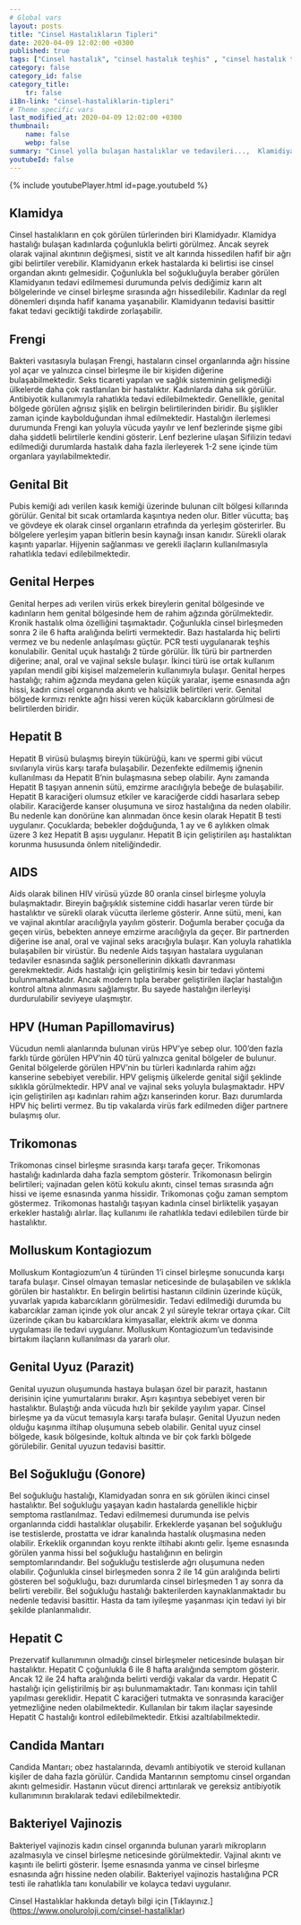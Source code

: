 ```yaml
---
# Global vars
layout: posts
title: "Cinsel Hastalıkların Tipleri"
date: 2020-04-09 12:02:00 +0300
published: true
tags: ["Cinsel hastalık", "cinsel hastalık teşhis" , "cinsel hastalık tedavi" , "cinsel hastalık belirti" , "cinsel hastalık kan tahlili" , "cinsel hastalık korunma yöntemleri" , "frengi", "genital herpes", "Klamidiya", "Genital bit", "Genital uçuk", "Hepatit B", "aids", "HPV", "hiv", "Trikomnas","Sifiliz", "Moluskum kantagiyozum", "Genital Uyuz", "Bel soğukluğu" , "gonore" , "cinsel hastalık çözüm" , "Moluskum kantagiyozum tedavi", "Bel soğukluğu tedavi" , "klamidya tedavi" , "frengi tedavi"  , " genital bit tedavi"  , " genital uçuk tedavi"  , "hepatit b tedavi"  , "hiv tedavi"  , "hpv tedavi" , "Trikomonas tedavi", "cinsel hastalık tahlil", "cinsel hastalık pcr testi" ]
category: false
category_id: false
category_title:
    tr: false
i18n-link: "cinsel-hastaliklarin-tipleri"
# Theme specific vars
last_modified_at: 2020-04-09 12:02:00 +0300
thumbnail:
    name: false
    webp: false
summary: "Cinsel yolla bulaşan hastalıklar ve tedavileri...,  Klamidiya, Şankı, Genital bit, Genital uçuk, Hepatit B, AIDS, HPV, Trikomonas, Sifiliz, Uyuz, Moluskum kantagiyozum ve Bel soğukluğu hastalıklarının belirtileri, teşhisleri ve tedavileri hakkında detaylı bilgi. "
youtubeId: false
---
```

{% include youtubePlayer.html id=page.youtubeId %}




## Klamidya

Cinsel hastalıkların en çok görülen türlerinden biri Klamidyadır. Klamidya hastalığı bulaşan kadınlarda çoğunlukla belirti görülmez. Ancak seyrek olarak vajinal akıntının değişmesi, sistit ve alt karında hissedilen hafif bir ağrı gibi belirtiler verebilir. Klamidyanın erkek hastalarda ki belirtisi ise cinsel organdan akıntı gelmesidir. Çoğunlukla bel soğukluğuyla beraber görülen Klamidyanın tedavi edilmemesi durumunda pelvis dediğimiz karın alt bölgelerinde ve cinsel birleşme sırasında ağrı hissedilebilir. Kadınlar da regl dönemleri dışında hafif kanama yaşanabilir. Klamidyanın tedavisi basittir fakat tedavi geciktiği takdirde zorlaşabilir.

## Frengi

Bakteri vasıtasıyla bulaşan Frengi, hastaların cinsel organlarında ağrı hissine yol açar ve yalnızca cinsel birleşme ile bir kişiden diğerine bulaşabilmektedir. Seks ticareti yapılan ve sağlık sisteminin gelişmediği ülkelerde daha çok rastlanılan bir hastalıktır. Kadınlarda daha sık görülür. Antibiyotik kullanımıyla rahatlıkla tedavi edilebilmektedir. Genellikle, genital bölgede görülen ağrısız şişlik en belirgin belirtilerinden biridir. Bu şişlikler zaman içinde kaybolduğundan ihmal edilmektedir. Hastalığın ilerlemesi durumunda Frengi kan yoluyla vücuda yayılır ve lenf bezlerinde şişme gibi daha şiddetli belirtilerle kendini gösterir. Lenf bezlerine ulaşan Sifilizin tedavi edilmediği durumlarda hastalık daha fazla ilerleyerek 1-2 sene içinde tüm organlara yayılabilmektedir.

## Genital Bit

Pubis kemiği adı verilen kasık kemiği üzerinde bulunan cilt bölgesi kıllarında görülür. Genital bit sıcak ortamlarda kaşıntıya neden olur. Bitler vücutta; baş ve gövdeye ek olarak cinsel organların etrafında da yerleşim gösterirler. Bu bölgelere yerleşim yapan bitlerin besin kaynağı insan kanıdır. Sürekli olarak kaşıntı yaparlar. Hijyenin sağlanması ve gerekli ilaçların kullanılmasıyla rahatlıkla tedavi edilebilmektedir.

## Genital Herpes

Genital herpes adı verilen virüs erkek bireylerin genital bölgesinde ve kadınların hem genital bölgesinde hem de rahim ağzında görülmektedir. Kronik hastalık olma özelliğini taşımaktadır. Çoğunlukla cinsel birleşmeden sonra 2 ile 6 hafta aralığında belirti vermektedir. Bazı hastalarda hiç belirti vermez ve bu nedenle anlaşılması güçtür. PCR testi uygulanarak teşhis konulabilir. Genital uçuk hastalığı 2 türde görülür. İlk türü bir partnerden diğerine; anal, oral ve vajinal seksle bulaşır. İkinci türü ise ortak kullanım yapılan mendil gibi kişisel malzemelerin kullanımıyla bulaşır. Genital herpes hastalığı; rahim ağzında meydana gelen küçük yaralar, işeme esnasında ağrı hissi, kadın cinsel organında akıntı ve halsizlik belirtileri verir. Genital bölgede kırmızı renkte ağrı hissi veren küçük kabarcıkların görülmesi de belirtilerden biridir.


## Hepatit B

Hepatit B virüsü bulaşmış bireyin tükürüğü, kanı ve spermi gibi vücut sıvılarıyla virüs karşı tarafa bulaşabilir. Dezenfekte edilmemiş iğnenin kullanılması da Hepatit B’nin bulaşmasına sebep olabilir. Aynı zamanda Hepatit B taşıyan annenin sütü, emzirme aracılığıyla bebeğe de bulaşabilir. Hepatit B karaciğeri olumsuz etkiler ve karaciğerde ciddi hasarlara sebep olabilir. Karaciğerde kanser oluşumuna ve siroz hastalığına da neden olabilir. Bu nedenle kan donörüne kan alınmadan önce kesin olarak Hepatit B testi uygulanır. Çocuklarda; bebekler doğduğunda, 1 ay ve 6 aylıkken olmak üzere 3 kez Hepatit B aşısı uygulanır. Hepatit B için geliştirilen aşı hastalıktan korunma hususunda önlem niteliğindedir.

## AIDS

Aids olarak bilinen HIV virüsü yüzde 80 oranla cinsel birleşme yoluyla bulaşmaktadır. Bireyin bağışıklık sistemine ciddi hasarlar veren türde bir hastalıktır ve sürekli olarak vücutta ilerleme gösterir. Anne sütü, meni, kan ve vajinal akıntılar aracılığıyla yayılım gösterir. Doğumla beraber çocuğa da geçen virüs, bebekten anneye emzirme aracılığıyla da geçer. Bir partnerden diğerine ise anal, oral ve vajinal seks aracığıyla bulaşır. Kan yoluyla rahatlıkla bulaşabilen bir virüstür. Bu nedenle Aids taşıyan hastalara uygulanan tedaviler esnasında sağlık personellerinin dikkatlı davranması gerekmektedir. Aids hastalığı için geliştirilmiş kesin bir tedavi yöntemi bulunmamaktadır. Ancak modern tıpla beraber geliştirilen ilaçlar hastalığın kontrol altına alınmasını sağlamıştır. Bu sayede hastalığın ilerleyişi durdurulabilir seviyeye ulaşmıştır.

## HPV (Human Papillomavirus)

Vücudun nemli alanlarında bulunan virüs HPV’ye sebep olur. 100’den fazla farklı türde görülen HPV’nin 40 türü yalnızca genital bölgeler de bulunur. Genital bölgelerde görülen HPV’nin bu türleri kadınlarda rahim ağzı kanserine sebebiyet verebilir. HPV gelişmiş ülkelerde genital siğil şeklinde sıklıkla görülmektedir. HPV anal ve vajinal seks yoluyla bulaşmaktadır. HPV için geliştirilen aşı kadınları rahim ağzı kanserinden korur. Bazı durumlarda HPV hiç belirti vermez. Bu tip vakalarda virüs fark edilmeden diğer partnere bulaşmış olur.

## Trikomonas

Trikomonas cinsel birleşme sırasında karşı tarafa geçer. Trikomonas hastalığı kadınlarda daha fazla semptom gösterir. Trikomonasın belirgin belirtileri; vajinadan gelen kötü kokulu akıntı, cinsel temas sırasında ağrı hissi ve işeme esnasında yanma hissidir. Trikomonas çoğu zaman semptom göstermez. Trikomonas hastalığı taşıyan kadınla cinsel birliktelik yaşayan erkekler hastalığı alırlar. İlaç kullanımı ile rahatlıkla tedavi edilebilen türde bir hastalıktır.

## Molluskum Kontagiozum

Molluskum Kontagiozum’un 4 türünden 1’i cinsel birleşme sonucunda karşı tarafa bulaşır. Cinsel olmayan temaslar neticesinde de bulaşabilen ve sıklıkla görülen bir hastalıktır. En belirgin belirtisi hastanın cildinin üzerinde küçük, yuvarlak yapıda kabarcıkların görülmesidir. Tedavi edilmediği durumda bu kabarcıklar zaman içinde yok olur ancak 2 yıl süreyle tekrar ortaya çıkar. Cilt üzerinde çıkan bu kabarcıklara kimyasallar, elektrik akımı ve donma uygulaması ile tedavi uygulanır. Molluskum Kontagiozum’un tedavisinde birtakım ilaçların kullanılması da yararlı olur.

## Genital Uyuz (Parazit)

Genital uyuzun oluşumunda hastaya bulaşan özel bir parazit, hastanın derisinin içine yumurtalarını bırakır. Aşırı kaşıntıya sebebiyet veren  bir hastalıktır. Bulaştığı anda vücuda hızlı bir şekilde yayılım yapar. Cinsel birleşme ya da vücut temasıyla karşı tarafa bulaşır. Genital Uyuzun neden olduğu kaşınma iltihap oluşumuna sebeb olabilir. Genital uyuz cinsel bölgede, kasık bölgesinde, koltuk altında ve bir çok farklı bölgede görülebilir. Genital uyuzun tedavisi basittir.

## Bel Soğukluğu (Gonore)

Bel soğukluğu hastalığı, Klamidyadan sonra en sık görülen ikinci cinsel hastalıktır. Bel soğukluğu yaşayan kadın hastalarda genellikle hiçbir semptoma rastlanılmaz. Tedavi edilmemesi durumunda ise pelvis organlarında ciddi hastalıklar oluşabilir. Erkeklerde yaşanan bel soğukluğu ise testislerde, prostatta ve idrar kanalında hastalık oluşmasına neden olabilir. Erkeklik organından koyu renkte iltihabi akıntı gelir. İşeme esnasında görülen yanma hissi bel soğukluğu hastalığının en belirgin semptomlarındandır. Bel soğukluğu testislerde ağrı oluşumuna neden olabilir. Çoğunlukla cinsel birleşmeden sonra 2 ile 14 gün aralığında belirti gösteren bel soğukluğu, bazı durumlarda cinsel birleşmeden 1 ay sonra da belirti verebilir. Bel soğukluğu hastalığı bakterilerden kaynaklanmaktadır bu nedenle tedavisi basittir. Hasta da tam iyileşme yaşanması için tedavi iyi bir şekilde planlanmalıdır.

## Hepatit C

Prezervatif kullanımının olmadığı cinsel birleşmeler neticesinde bulaşan bir hastalıktır. Hepatit C çoğunlukla 6 ile 8 hafta aralığında semptom gösterir. Ancak 12 ile 24 hafta aralığında belirti verdiği vakalar da vardır. Hepatit C hastalığı için geliştirilmiş bir aşı bulunmamaktadır. Tanı konması için tahlil yapılması gereklidir. Hepatit C karaciğeri tutmakta ve sonrasında karaciğer yetmezliğine neden olabilmektedir. Kullanılan bir takım ilaçlar sayesinde Hepatit C hastalığı kontrol edilebilmektedir. Etkisi azaltılabilmektedir.

## Candida Mantarı

Candida Mantarı; obez hastalarında, devamlı antibiyotik ve steroid kullanan kişiler de daha fazla görülür. Candida Mantarının semptomu cinsel organdan akıntı gelmesidir. Hastanın vücut direnci arttırılarak ve gereksiz antibiyotik kullanımının bırakılarak tedavi edilebilmektedir.

## Bakteriyel Vajinozis

Bakteriyel vajinozis kadın cinsel organında bulunan yararlı mikropların azalmasıyla ve cinsel birleşme neticesinde görülmektedir. Vajinal akıntı ve kaşıntı ile belirti gösterir. İşeme esnasında yanma ve cinsel birleşme esnasında ağrı hissine neden olabilir. Bakteriyel vajinozis hastalığına PCR testi ile rahatlıkla tanı konulabilir ve kolayca tedavi uygulanır.



Cinsel Hastalıklar hakkında detaylı bilgi için [Tıklayınız.] (https://www.onoluroloji.com/cinsel-hastaliklar)
